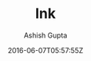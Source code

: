 ---
title: "Ink"
github: https://github.com/thinker3197/ink
demo: http://thinker3197.github.io/ink
author: Ashish Gupta
draft: true
ssg:
  - Jekyll
cms:
  - No Cms
date: 2016-06-07T05:57:55Z
github_branch: master
---